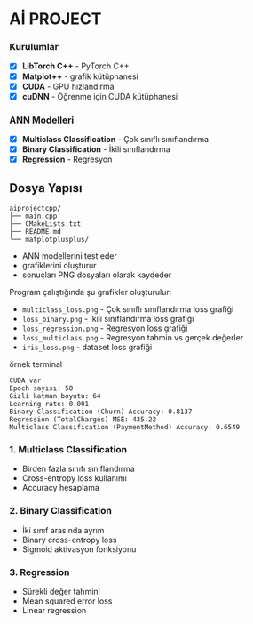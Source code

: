 # Aİ PROJECT

### Kurulumlar
- [x] **LibTorch C++** - PyTorch C++
- [x] **Matplot++** - grafik kütüphanesi
- [x] **CUDA** - GPU hızlandırma
- [x] **cuDNN** - Öğrenme için CUDA kütüphanesi

### ANN Modelleri
- [x] **Multiclass Classification** - Çok sınıflı sınıflandırma
- [x] **Binary Classification** - İkili sınıflandırma  
- [x] **Regression** - Regresyon

## Dosya Yapısı

```
aiprojectcpp/
├── main.cpp                 
├── CMakeLists.txt        
├── README.md             
└── matplotplusplus/      
```


- ANN modellerini test eder
- grafiklerini oluşturur
- sonuçları PNG dosyaları olarak kaydeder



Program çalıştığında şu grafikler oluşturulur:

- `multiclass_loss.png` - Çok sınıflı sınıflandırma loss grafiği
- `loss_binary.png` - İkili sınıflandırma loss grafiği  
- `loss_regression.png` - Regresyon loss grafiği
- `loss_multiclass.png` - Regresyon tahmin vs gerçek değerler
- `iris_loss.png` - dataset loss grafiği

örnek terminal
```
CUDA var
Epoch sayısı: 50
Gizli katman boyutu: 64
Learning rate: 0.001
Binary Classification (Churn) Accuracy: 0.8137
Regression (TotalCharges) MSE: 435.22
Multiclass Classification (PaymentMethod) Accuracy: 0.6549
```


### 1. **Multiclass Classification**
- Birden fazla sınıfı sınıflandırma
- Cross-entropy loss kullanımı
- Accuracy hesaplama

### 2. **Binary Classification** 
- İki sınıf arasında ayrım
- Binary cross-entropy loss
- Sigmoid aktivasyon fonksiyonu

### 3. **Regression**
- Sürekli değer tahmini
- Mean squared error loss
- Linear regression

